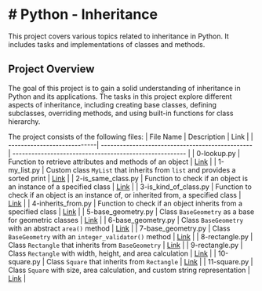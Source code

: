 # # Python - Inheritance

This project covers various topics related to inheritance in Python. It includes tasks and implementations of classes and methods.

## Project Overview

The goal of this project is to gain a solid understanding of inheritance in Python and its applications. The tasks in this project explore different aspects of inheritance, including creating base classes, defining subclasses, overriding methods, and using built-in functions for class hierarchy.

The project consists of the following files:
| File Name                   | Description                                      | Link                                                    |
| ----------------------------| ------------------------------------------------ | ------------------------------------------------------- |
| 0-lookup.py                 | Function to retrieve attributes and methods of an object | [Link](https://github.com/RealKingTino/alx-higher_level_programming/blob/master/0x0A-python-inheritance/0-lookup.py) |
| 1-my_list.py                | Custom class `MyList` that inherits from `list` and provides a sorted print | [Link](https://github.com/RealKingTino/alx-higher_level_programming/blob/master/0x0A-python-inheritance/1-my_list.py) |
| 2-is_same_class.py          | Function to check if an object is an instance of a specified class | [Link](https://github.com/RealKingTino/alx-higher_level_programming/blob/master/0x0A-python-inheritance/2-is_same_class.py) |
| 3-is_kind_of_class.py       | Function to check if an object is an instance of, or inherited from, a specified class | [Link](https://github.com/RealKingTino/alx-higher_level_programming/blob/master/0x0A-python-inheritance/3-is_kind_of_class.py) |
| 4-inherits_from.py          | Function to check if an object inherits from a specified class | [Link](https://github.com/RealKingTino/alx-higher_level_programming/blob/master/0x0A-python-inheritance/4-inherits_from.py) |
| 5-base_geometry.py          | Class `BaseGeometry` as a base for geometric classes | [Link](https://github.com/RealKingTino/alx-higher_level_programming/blob/master/0x0A-python-inheritance/5-base_geometry.py) |
| 6-base_geometry.py          | Class `BaseGeometry` with an abstract `area()` method | [Link](https://github.com/RealKingTino/alx-higher_level_programming/blob/master/0x0A-python-inheritance/6-base_geometry.py) |
| 7-base_geometry.py          | Class `BaseGeometry` with an `integer_validator()` method | [Link](https://github.com/RealKingTino/alx-higher_level_programming/blob/master/0x0A-python-inheritance/7-base_geometry.py) |
| 8-rectangle.py              | Class `Rectangle` that inherits from `BaseGeometry` | [Link](https://github.com/RealKingTino/alx-higher_level_programming/blob/master/0x0A-python-inheritance/8-rectangle.py) |
| 9-rectangle.py              | Class `Rectangle` with width, height, and area calculation | [Link](https://github.com/RealKingTino/alx-higher_level_programming/blob/master/0x0A-python-inheritance/9-rectangle.py) |
| 10-square.py                | Class `Square` that inherits from `Rectangle` | [Link](https://github.com/RealKingTino/alx-higher_level_programming/blob/master/0x0A-python-inheritance/10-square.py) |
| 11-square.py                | Class `Square` with size, area calculation, and custom string representation | [Link](https://github.com/RealKingTino/alx-higher_level_programming/blob/master/0x0A-python-inheritance/11-square.py) |

